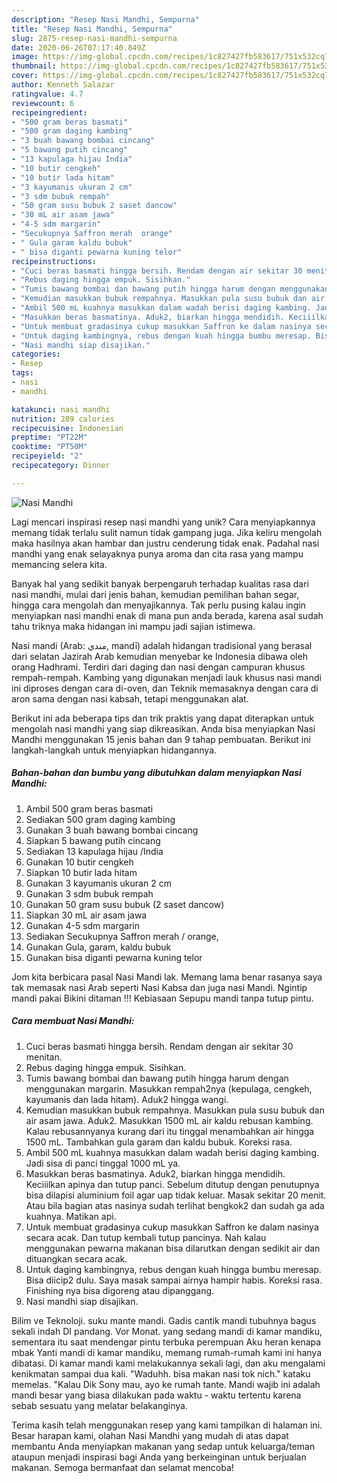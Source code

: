 ```yaml
---
description: "Resep Nasi Mandhi, Sempurna"
title: "Resep Nasi Mandhi, Sempurna"
slug: 2875-resep-nasi-mandhi-sempurna
date: 2020-06-26T07:17:40.849Z
image: https://img-global.cpcdn.com/recipes/1c827427fb583617/751x532cq70/nasi-mandhi-foto-resep-utama.jpg
thumbnail: https://img-global.cpcdn.com/recipes/1c827427fb583617/751x532cq70/nasi-mandhi-foto-resep-utama.jpg
cover: https://img-global.cpcdn.com/recipes/1c827427fb583617/751x532cq70/nasi-mandhi-foto-resep-utama.jpg
author: Kenneth Salazar
ratingvalue: 4.7
reviewcount: 6
recipeingredient:
- "500 gram beras basmati"
- "500 gram daging kambing"
- "3 buah bawang bombai cincang"
- "5 bawang putih cincang"
- "13 kapulaga hijau India"
- "10 butir cengkeh"
- "10 butir lada hitam"
- "3 kayumanis ukuran 2 cm"
- "3 sdm bubuk rempah"
- "50 gram susu bubuk 2 saset dancow"
- "30 mL air asam jawa"
- "4-5 sdm margarin"
- "Secukupnya Saffron merah  orange"
- " Gula garam kaldu bubuk"
- " bisa diganti pewarna kuning telor"
recipeinstructions:
- "Cuci beras basmati hingga bersih. Rendam dengan air sekitar 30 menitan."
- "Rebus daging hingga empuk. Sisihkan."
- "Tumis bawang bombai dan bawang putih hingga harum dengan menggunakan margarin. Masukkan rempah2nya (kepulaga, cengkeh, kayumanis dan lada hitam). Aduk2 hingga wangi."
- "Kemudian masukkan bubuk rempahnya. Masukkan pula susu bubuk dan air asam jawa. Aduk2. Masukkan 1500 mL air kaldu rebusan kambing. Kalau rebusannyanya kurang dari itu tinggal menambahkan air hingga 1500 mL. Tambahkan gula garam dan kaldu bubuk. Koreksi rasa."
- "Ambil 500 mL kuahnya masukkan dalam wadah berisi daging kambing. Jadi sisa di panci tinggal 1000 mL ya."
- "Masukkan beras basmatinya. Aduk2, biarkan hingga mendidih. Keciiilkan apinya dan tutup panci. Sebelum ditutup dengan penutupnya bisa dilapisi aluminium foil agar uap tidak keluar. Masak sekitar 20 menit. Atau bila bagian atas nasinya sudah terlihat bengkok2 dan sudah ga ada kuahnya. Matikan api."
- "Untuk membuat gradasinya cukup masukkan Saffron ke dalam nasinya secara acak. Dan tutup kembali tutup pancinya. Nah kalau menggunakan pewarna makanan bisa dilarutkan dengan sedikit air dan dituangkan secara acak."
- "Untuk daging kambingnya, rebus dengan kuah hingga bumbu meresap. Bisa diicip2 dulu. Saya masak sampai airnya hampir habis. Koreksi rasa. Finishing nya bisa digoreng atau dipanggang."
- "Nasi mandhi siap disajikan."
categories:
- Resep
tags:
- nasi
- mandhi

katakunci: nasi mandhi 
nutrition: 289 calories
recipecuisine: Indonesian
preptime: "PT22M"
cooktime: "PT50M"
recipeyield: "2"
recipecategory: Dinner

---
```



![Nasi Mandhi](https://img-global.cpcdn.com/recipes/1c827427fb583617/751x532cq70/nasi-mandhi-foto-resep-utama.jpg)

Lagi mencari inspirasi resep nasi mandhi yang unik? Cara menyiapkannya memang tidak terlalu sulit namun tidak gampang juga. Jika keliru mengolah maka hasilnya akan hambar dan justru cenderung tidak enak. Padahal nasi mandhi yang enak selayaknya punya aroma dan cita rasa yang mampu memancing selera kita.

Banyak hal yang sedikit banyak berpengaruh terhadap kualitas rasa dari nasi mandhi, mulai dari jenis bahan, kemudian pemilihan bahan segar, hingga cara mengolah dan menyajikannya. Tak perlu pusing kalau ingin menyiapkan nasi mandhi enak di mana pun anda berada, karena asal sudah tahu triknya maka hidangan ini mampu jadi sajian istimewa.

Nasi mandi (Arab: مندي, mandī) adalah hidangan tradisional yang berasal dari selatan Jazirah Arab kemudian menyebar ke Indonesia dibawa oleh orang Hadhrami. Terdiri dari daging dan nasi dengan campuran khusus rempah-rempah. Kambing yang digunakan menjadi lauk khusus nasi mandi ini diproses dengan cara di-oven, dan Teknik memasaknya dengan cara di aron sama dengan nasi kabsah, tetapi menggunakan alat.


Berikut ini ada beberapa tips dan trik praktis yang dapat diterapkan untuk mengolah nasi mandhi yang siap dikreasikan. Anda bisa menyiapkan Nasi Mandhi menggunakan 15 jenis bahan dan 9 tahap pembuatan. Berikut ini langkah-langkah untuk menyiapkan hidangannya.

<!--inarticleads1-->

##### Bahan-bahan dan bumbu yang dibutuhkan dalam menyiapkan Nasi Mandhi:

1. Ambil 500 gram beras basmati
1. Sediakan 500 gram daging kambing
1. Gunakan 3 buah bawang bombai cincang
1. Siapkan 5 bawang putih cincang
1. Sediakan 13 kapulaga hijau /India
1. Gunakan 10 butir cengkeh
1. Siapkan 10 butir lada hitam
1. Gunakan 3 kayumanis ukuran 2 cm
1. Gunakan 3 sdm bubuk rempah
1. Gunakan 50 gram susu bubuk (2 saset dancow)
1. Siapkan 30 mL air asam jawa
1. Gunakan 4-5 sdm margarin
1. Sediakan Secukupnya Saffron merah / orange,
1. Gunakan  Gula, garam, kaldu bubuk
1. Gunakan  bisa diganti pewarna kuning telor


Jom kita berbicara pasal Nasi Mandi lak. Memang lama benar rasanya saya tak memasak nasi Arab seperti Nasi Kabsa dan juga nasi Mandi. Ngintip mandi pakai Bikini ditaman !!! Kebiasaan Sepupu mandi tanpa tutup pintu. 

<!--inarticleads2-->

##### Cara membuat Nasi Mandhi:

1. Cuci beras basmati hingga bersih. Rendam dengan air sekitar 30 menitan.
1. Rebus daging hingga empuk. Sisihkan.
1. Tumis bawang bombai dan bawang putih hingga harum dengan menggunakan margarin. Masukkan rempah2nya (kepulaga, cengkeh, kayumanis dan lada hitam). Aduk2 hingga wangi.
1. Kemudian masukkan bubuk rempahnya. Masukkan pula susu bubuk dan air asam jawa. Aduk2. Masukkan 1500 mL air kaldu rebusan kambing. Kalau rebusannyanya kurang dari itu tinggal menambahkan air hingga 1500 mL. Tambahkan gula garam dan kaldu bubuk. Koreksi rasa.
1. Ambil 500 mL kuahnya masukkan dalam wadah berisi daging kambing. Jadi sisa di panci tinggal 1000 mL ya.
1. Masukkan beras basmatinya. Aduk2, biarkan hingga mendidih. Keciiilkan apinya dan tutup panci. Sebelum ditutup dengan penutupnya bisa dilapisi aluminium foil agar uap tidak keluar. Masak sekitar 20 menit. Atau bila bagian atas nasinya sudah terlihat bengkok2 dan sudah ga ada kuahnya. Matikan api.
1. Untuk membuat gradasinya cukup masukkan Saffron ke dalam nasinya secara acak. Dan tutup kembali tutup pancinya. Nah kalau menggunakan pewarna makanan bisa dilarutkan dengan sedikit air dan dituangkan secara acak.
1. Untuk daging kambingnya, rebus dengan kuah hingga bumbu meresap. Bisa diicip2 dulu. Saya masak sampai airnya hampir habis. Koreksi rasa. Finishing nya bisa digoreng atau dipanggang.
1. Nasi mandhi siap disajikan.


Bilim ve Teknoloji. suku mante mandi. Gadis cantik mandi tubuhnya bagus sekali indah DI pandang. Vor Monat. yang sedang mandi di kamar mandiku, sementara itu saat mendengar pintu terbuka perempuan Aku heran kenapa mbak Yanti mandi di kamar mandiku, memang rumah-rumah kami ini hanya dibatasi. Di kamar mandi kami melakukannya sekali lagi, dan aku mengalami kenikmatan sampai dua kali. &#34;Waduhh. bisa makan nasi tok nich.&#34; kataku memelas. &#34;Kalau Dik Sony mau, ayo ke rumah tante. Mandi wajib ini adalah mandi besar yang biasa dilakukan pada waktu - waktu tertentu karena sebab sesuatu yang melatar belakanginya. 

Terima kasih telah menggunakan resep yang kami tampilkan di halaman ini. Besar harapan kami, olahan Nasi Mandhi yang mudah di atas dapat membantu Anda menyiapkan makanan yang sedap untuk keluarga/teman ataupun menjadi inspirasi bagi Anda yang berkeinginan untuk berjualan makanan. Semoga bermanfaat dan selamat mencoba!
